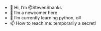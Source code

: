 - 👋 Hi, I’m @StevenShanks
- 👀 I’m a newcomer here
- 🌱 I’m currently learning python, c#
- 📫 How to reach me: temporarily a secret!
